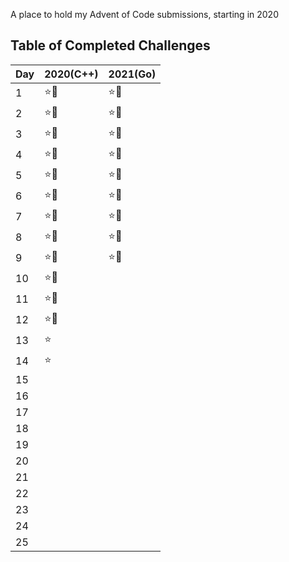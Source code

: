 A place to hold my Advent of Code submissions, starting in 2020

## Table of Completed Challenges

|Day|2020(C++)|2021(Go)|
|---|---------|--------|
|1|:star::star2:|:star::star2:|
|2|:star::star2:|:star::star2:|
|3|:star::star2:|:star::star2:|
|4|:star::star2:|:star::star2:|
|5|:star::star2:|:star::star2:|
|6|:star::star2:|:star::star2:|
|7|:star::star2:|:star::star2:|
|8|:star::star2:|:star::star2:|
|9|:star::star2:|:star::star2:|
|10|:star::star2:||
|11|:star::star2:||
|12|:star::star2:||
|13|:star:||
|14|:star:||
|15|||
|16|||
|17|||
|18|||
|19|||
|20|||
|21|||
|22|||
|23|||
|24|||
|25|||